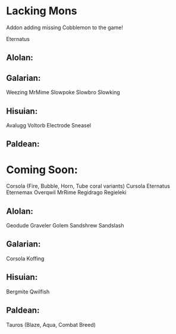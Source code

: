 # Lacking Mons
Addon adding missing Cobblemon to the game!

Eternatus

## Alolan:

## Galarian:
Weezing
MrMime
Slowpoke
Slowbro
Slowking

## Hisuian:
Avalugg
Voltorb
Electrode
Sneasel

## Paldean:









# Coming Soon: 

Corsola (Fire, Bubble, Horn, Tube coral variants)
Cursola
Eternatus Eternemax
Overqwil
MrRime
Regidrago
Regieleki

## Alolan:
Geodude
Graveler
Golem
Sandshrew
Sandslash

## Galarian:
Corsola
Koffing

## Hisuian:
Bergmite
Qwilfish

## Paldean:
Tauros (Blaze, Aqua, Combat Breed)

